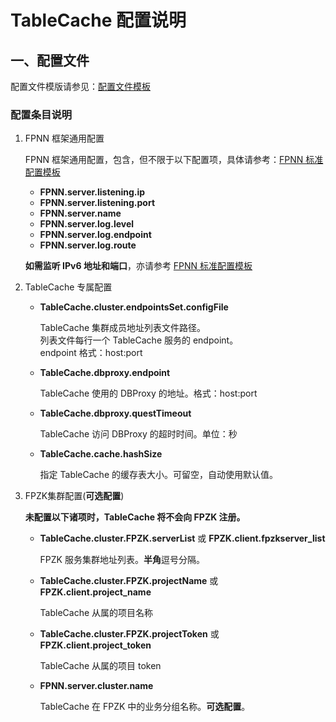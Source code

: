 # TableCache 配置说明

## 一、配置文件

配置文件模版请参见：[配置文件模板](../../tableCache.conf)

### 配置条目说明

1. FPNN 框架通用配置

	FPNN 框架通用配置，包含，但不限于以下配置项，具体请参考：[FPNN 标准配置模板](https://github.com/highras/fpnn/blob/master/doc/conf.template)

	+ **FPNN.server.listening.ip**
	+ **FPNN.server.listening.port**
	+ **FPNN.server.name**
	+ **FPNN.server.log.level**
	+ **FPNN.server.log.endpoint**
	+ **FPNN.server.log.route**

	**如需监听 IPv6 地址和端口**，亦请参考 [FPNN 标准配置模板](https://github.com/highras/fpnn/blob/master/doc/conf.template)

1. TableCache 专属配置

	+ **TableCache.cluster.endpointsSet.configFile**

		TableCache 集群成员地址列表文件路径。  
		列表文件每行一个 TableCache 服务的 endpoint。  
		endpoint 格式：host:port

	+ **TableCache.dbproxy.endpoint**

		TableCache 使用的 DBProxy 的地址。格式：host:port

	+ **TableCache.dbproxy.questTimeout**

		TableCache 访问 DBProxy 的超时时间。单位：秒

	+ **TableCache.cache.hashSize**

		指定 TableCache 的缓存表大小。可留空，自动使用默认值。


1. FPZK集群配置(**可选配置**)

	**未配置以下诸项时，TableCache 将不会向 FPZK 注册。**


	+ **TableCache.cluster.FPZK.serverList** 或 **FPZK.client.fpzkserver_list**

		FPZK 服务集群地址列表。**半角**逗号分隔。

	+ **TableCache.cluster.FPZK.projectName** 或 **FPZK.client.project_name**

		TableCache 从属的项目名称

	+ **TableCache.cluster.FPZK.projectToken** 或 **FPZK.client.project_token**

		TableCache 从属的项目 token

	+ **FPNN.server.cluster.name**

		TableCache 在 FPZK 中的业务分组名称。**可选配置**。

